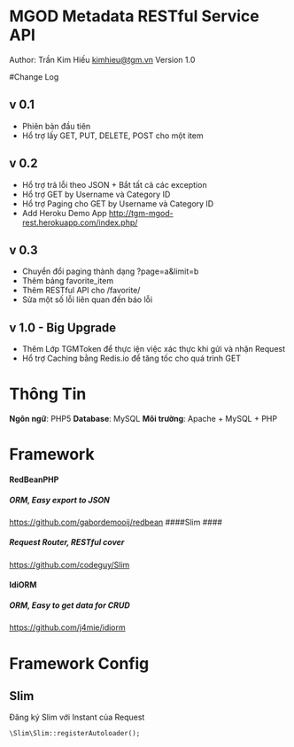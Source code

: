 MGOD Metadata RESTful Service API
=
Author: Trần Kim Hiếu kimhieu@tgm.vn
Version 1.0

#Change Log
## v 0.1 ##
* Phiên bản đầu tiên
* Hổ trợ lấy GET, PUT, DELETE, POST cho một item

## v 0.2 ##
* Hổ trợ trả lỗi theo JSON + Bắt tất cả các exception
* Hổ trợ GET by Username và Category ID
* Hổ trợ Paging cho GET by Username và Category ID
* Add Heroku Demo App http://tgm-mgod-rest.herokuapp.com/index.php/
## v 0.3 ##
* Chuyển đổi paging thành dạng ?page=a&limit=b
* Thêm bảng favorite_item
* Thêm RESTful API cho /favorite/
* Sửa một số lỗi liên quan đến báo lỗi
## v 1.0 - Big Upgrade ##
* Thêm Lớp TGMToken để thực iện việc xác thực khi gửi và nhận Request
* Hổ trợ Caching bằng Redis.io để tăng tốc cho quá trình GET

# Thông Tin #
**Ngôn ngữ**: PHP5
**Database**: MySQL
__Môi trường__: Apache + MySQL + PHP

# Framework #


#### RedBeanPHP ####
##### ORM, Easy export to JSON #####
https://github.com/gabordemooij/redbean
####Slim ####
##### Request Router, RESTful cover #####
https://github.com/codeguy/Slim
#### IdiORM ####
##### ORM, Easy to get data for CRUD #####
https://github.com/j4mie/idiorm

# Framework Config #
## Slim ##
Đăng ký Slim với Instant của Request
```
\Slim\Slim::registerAutoloader();
```